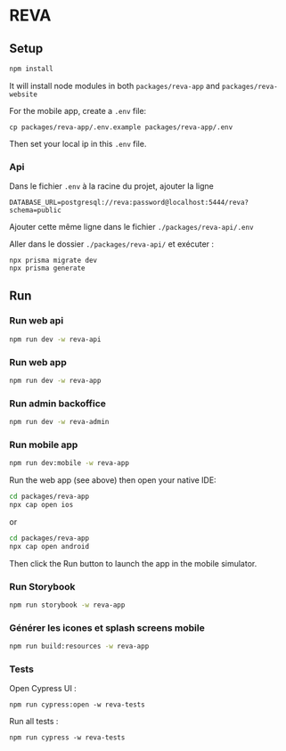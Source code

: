 # REVA

## Setup

```bash
npm install
```

It will install node modules in both `packages/reva-app` and `packages/reva-website`

For the mobile app, create a `.env` file:

```
cp packages/reva-app/.env.example packages/reva-app/.env
```

Then set your local ip in this `.env` file.

### Api

Dans le fichier `.env` à la racine du projet, ajouter la ligne

```
DATABASE_URL=postgresql://reva:password@localhost:5444/reva?schema=public
```

Ajouter cette même ligne dans le fichier `./packages/reva-api/.env`

Aller dans le dossier `./packages/reva-api/` et exécuter :

```
npx prisma migrate dev
npx prisma generate
```

## Run

### Run web api

```bash
npm run dev -w reva-api
```

### Run web app

```bash
npm run dev -w reva-app
```

### Run admin backoffice

```bash
npm run dev -w reva-admin
```

### Run mobile app

```bash
npm run dev:mobile -w reva-app
```

Run the web app (see above) then open your native IDE:

```bash
cd packages/reva-app
npx cap open ios
```

or

```bash
cd packages/reva-app
npx cap open android
```

Then click the Run button to launch the app in the mobile simulator.

### Run Storybook

```bash
npm run storybook -w reva-app
```

### Générer les icones et splash screens mobile

```bash
npm run build:resources -w reva-app
```

### Tests

Open Cypress UI :

```
npm run cypress:open -w reva-tests
```

Run all tests :

```
npm run cypress -w reva-tests
```
